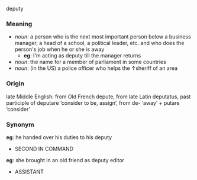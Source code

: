 deputy
### Meaning
+ _noun_: a person who is the next most important person below a business manager, a head of a school, a political leader, etc. and who does the person's job when he or she is away
	+ __eg__: I'm acting as deputy till the manager returns
+ _noun_: the name for a member of parliament in some countries
+ _noun_: (in the US) a police officer who helps the ↑sheriff of an area

### Origin

late Middle English: from Old French depute, from late Latin deputatus, past participle of deputare ‘consider to be, assign’, from de- ‘away’ + putare ‘consider’

### Synonym

__eg__: he handed over his duties to his deputy

+ SECOND IN COMMAND

__eg__: she brought in an old friend as deputy editor

+ ASSISTANT


